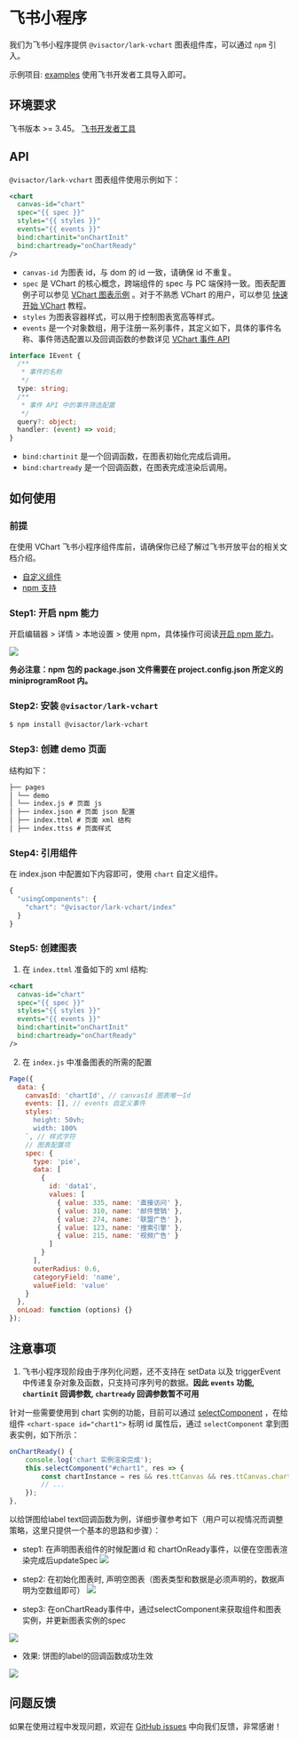 # 飞书小程序

我们为飞书小程序提供 `@visactor/lark-vchart` 图表组件库，可以通过 `npm` 引入。

示例项目: [examples](https://github.com/VisActor/VChart/tree/main/packages/lark-vchart/gallery) 使用飞书开发者工具导入即可。

## 环境要求

飞书版本 >= 3.45。
[飞书开发者工具](https://open.feishu.cn/document/uYjL24iN/ucDOzYjL3gzM24yN4MjN)

## API

`@visactor/lark-vchart` 图表组件使用示例如下：

```xml
<chart
  canvas-id="chart"
  spec="{{ spec }}"
  styles="{{ styles }}"
  events="{{ events }}"
  bind:chartinit="onChartInit"
  bind:chartready="onChartReady"
/>
```

- `canvas-id` 为图表 id，与 dom 的 id 一致，请确保 id 不重复。
- `spec` 是 VChart 的核心概念，跨端组件的 spec 与 PC 端保持一致。图表配置例子可以参见 [VChart 图表示例](../../../../example) 。对于不熟悉 VChart 的用户，可以参见 [快速开始 VChart](../../Getting_Started) 教程。
- `styles` 为图表容器样式，可以用于控制图表宽高等样式。
- `events` 是一个对象数组，用于注册一系列事件，其定义如下，具体的事件名称、事件筛选配置以及回调函数的参数详见 [VChart 事件 API](../../../../api/API/event)

```ts
interface IEvent {
  /**
   * 事件的名称
   */
  type: string;
  /**
   * 事件 API 中的事件筛选配置
   */
  query?: object;
  handler: (event) => void;
}
```

- `bind:chartinit` 是一个回调函数，在图表初始化完成后调用。
- `bind:chartready` 是一个回调函数，在图表完成渲染后调用。

## 如何使用

### 前提

在使用 VChart 飞书小程序组件库前，请确保你已经了解过飞书开放平台的相关文档介绍。

- [自定义组件](https://open.feishu.cn/document/uYjL24iN/ugTOugTOugTO)
- [npm 支持](https://open.feishu.cn/document/uYjL24iN/uEzMzUjLxMzM14SMzMTN/npm-support)

### Step1: 开启 npm 能力

开启编辑器 > 详情 > 本地设置 > 使用 npm，具体操作可阅读[开启 npm 能力](https://open.feishu.cn/document/tools-and-resources/development-tools/npm-support#26ae361b)。

![](https://lf9-dp-fe-cms-tos.byteorg.com/obj/bit-cloud/a2c7623458257d15626270918.png)

**务必注意：npm 包的 package.json 文件需要在 project.config.json 所定义的 miniprogramRoot 内。**

### Step2: 安装 `@visactor/lark-vchart`

```bash
$ npm install @visactor/lark-vchart
```

### Step3: 创建 demo 页面

结构如下：

```markdown
├── pages
│ └── demo
│ └── index.js # 页面 js
│ ├── index.json # 页面 json 配置
│ ├── index.ttml # 页面 xml 结构
│ ├── index.ttss # 页面样式
```

### Step4: 引用组件

在 index.json 中配置如下内容即可，使用 `chart` 自定义组件。

```javascript
{
  "usingComponents": {
    "chart": "@visactor/lark-vchart/index"
  }
}
```

### Step5: 创建图表

1.  在 `index.ttml` 准备如下的 xml 结构:

```xml
<chart
  canvas-id="chart"
  spec="{{ spec }}"
  styles="{{ styles }}"
  events="{{ events }}"
  bind:chartinit="onChartInit"
  bind:chartready="onChartReady"
/>
```

2.  在 `index.js` 中准备图表的所需的配置

```javascript
Page({
  data: {
    canvasId: 'chartId', // canvasId 图表唯一Id
    events: [], // events 自定义事件
    styles: `
      height: 50vh;
      width: 100%
    `, // 样式字符
    // 图表配置项
    spec: {
      type: 'pie',
      data: [
        {
          id: 'data1',
          values: [
            { value: 335, name: '直接访问' },
            { value: 310, name: '邮件营销' },
            { value: 274, name: '联盟广告' },
            { value: 123, name: '搜索引擎' },
            { value: 215, name: '视频广告' }
          ]
        }
      ],
      outerRadius: 0.6,
      categoryField: 'name',
      valueField: 'value'
    }
  },
  onLoad: function (options) {}
});
```

## 注意事项

1. 飞书小程序现阶段由于序列化问题，还不支持在 setData 以及 triggerEvent 中传递复杂对象及函数，只支持可序列号的数据。**因此 `events` 功能, `chartinit` 回调参数, `chartready` 回调参数暂不可用**

针对一些需要使用到 chart 实例的功能，目前可以通过 [selectComponent](https://open.feishu.cn/document/uYjL24iN/uADMx4CMwEjLwATM) ，在给组件 `<chart-space id="chart1">` 标明 id 属性后，通过 `selectComponent` 拿到图表实例，如下所示：

```javascript
onChartReady() {
	console.log('chart 实例渲染完成');
	this.selectComponent("#chart1", res => {
		const chartInstance = res && res.ttCanvas && res.ttCanvas.chart; // 获取 chart 实例
		// ...
	});
},
```

以给饼图给label text回调函数为例，详细步骤参考如下（用户可以视情况而调整策略，这里只提供一个基本的思路和步骤）：
- step1: 在声明图表组件的时候配置id 和 chartOnReady事件，以便在空图表渲染完成后updateSpec
![](https://lf9-dp-fe-cms-tos.byteorg.com/obj/bit-cloud/miniapp-support-function-a.png)

- step2: 在初始化图表时, 声明空图表（图表类型和数据是必须声明的，数据声明为空数组即可）
![](https://lf9-dp-fe-cms-tos.byteorg.com/obj/bit-cloud/miniapp-support-function-b.png)

- step3: 在onChartReady事件中，通过selectComponent来获取组件和图表实例，并更新图表实例的spec

![](https://lf9-dp-fe-cms-tos.byteorg.com/obj/bit-cloud/miniapp-support-function-c.png)

- 效果: 饼图的label的回调函数成功生效

![](https://lf9-dp-fe-cms-tos.byteorg.com/obj/bit-cloud/miniapp-support-function-d.gif)

## 问题反馈

如果在使用过程中发现问题，欢迎在 [GitHub issues](https://github.com/VisActor/VChart/issues/new/choose) 中向我们反馈，非常感谢！
